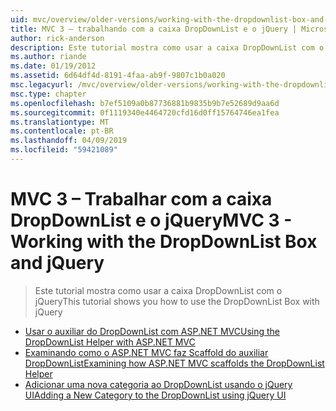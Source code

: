 ```yaml
---
uid: mvc/overview/older-versions/working-with-the-dropdownlist-box-and-jquery/index
title: MVC 3 – trabalhando com a caixa DropDownList e o jQuery | Microsoft Docs
author: rick-anderson
description: Este tutorial mostra como usar a caixa DropDownList com o jQuery
ms.author: riande
ms.date: 01/19/2012
ms.assetid: 6d64df4d-8191-4faa-ab9f-9807c1b0a020
msc.legacyurl: /mvc/overview/older-versions/working-with-the-dropdownlist-box-and-jquery
msc.type: chapter
ms.openlocfilehash: b7ef5109a0b87736881b9835b9b7e52689d9aa6d
ms.sourcegitcommit: 0f1119340e4464720cfd16d0ff15764746ea1fea
ms.translationtype: MT
ms.contentlocale: pt-BR
ms.lasthandoff: 04/09/2019
ms.locfileid: "59421089"
---
```

# <a name="mvc-3---working-with-the-dropdownlist-box-and-jquery"></a><span data-ttu-id="31e10-103">MVC 3 – Trabalhar com a caixa DropDownList e o jQuery</span><span class="sxs-lookup"><span data-stu-id="31e10-103">MVC 3 - Working with the DropDownList Box and jQuery</span></span>

> <span data-ttu-id="31e10-104">Este tutorial mostra como usar a caixa DropDownList com o jQuery</span><span class="sxs-lookup"><span data-stu-id="31e10-104">This tutorial shows you how to use the DropDownList Box with jQuery</span></span>


- [<span data-ttu-id="31e10-105">Usar o auxiliar do DropDownList com ASP.NET MVC</span><span class="sxs-lookup"><span data-stu-id="31e10-105">Using the DropDownList Helper with ASP.NET MVC</span></span>](using-the-dropdownlist-helper-with-aspnet-mvc.md)
- [<span data-ttu-id="31e10-106">Examinando como o ASP.NET MVC faz Scaffold do auxiliar DropDownList</span><span class="sxs-lookup"><span data-stu-id="31e10-106">Examining how ASP.NET MVC scaffolds the DropDownList Helper</span></span>](examining-how-aspnet-mvc-scaffolds-the-dropdownlist-helper.md)
- [<span data-ttu-id="31e10-107">Adicionar uma nova categoria ao DropDownList usando o jQuery UI</span><span class="sxs-lookup"><span data-stu-id="31e10-107">Adding a New Category to the DropDownList using jQuery UI</span></span>](adding-a-new-category-to-the-dropdownlist-using-jquery-ui.md)
